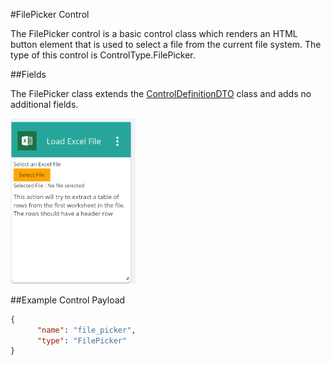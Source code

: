 #FilePicker Control

The FilePicker control is a basic control class which renders an HTML button element that is used to select a file from the current file system. The type of this control is ControlType.FilePicker.

##Fields

The FilePicker class extends the [ControlDefinitionDTO](/Docs/ForDevelopers/Objects/DataTransfer/ControlDefinitionDTO.md) class and adds no additional fields.

<img src="images/file_picker.PNG" width="200" alt="FilePicker UI"/>

##Example Control Payload
```json
{
      "name": "file_picker",
      "type": "FilePicker"
}
```
